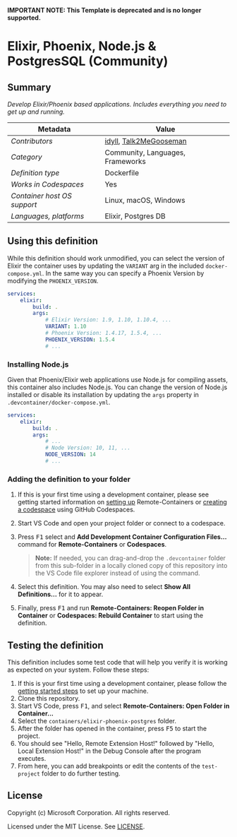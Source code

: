 **IMPORTANT NOTE: This Template is deprecated and is no longer supported.**

# Elixir, Phoenix, Node.js & PostgresSQL (Community)

## Summary

_Develop Elixir/Phoenix based applications. Includes everything you need to get
up and running._

| Metadata                    | Value                                                                                    |
| --------------------------- | ---------------------------------------------------------------------------------------- |
| _Contributors_              | [idyll](https://github.com/idyll), [Talk2MeGooseman](https://github.com/talk2MeGooseman) |
| _Category_                  | Community, Languages, Frameworks                                                         |
| _Definition type_           | Dockerfile                                                                               |
| _Works in Codespaces_       | Yes                                                                                      |
| _Container host OS support_ | Linux, macOS, Windows                                                                    |
| _Languages, platforms_      | Elixir, Postgres DB                                                                      |

## Using this definition

While this definition should work unmodified, you can select the version of
Elixir the container uses by updating the `VARIANT` arg in the included
`docker-compose.yml`. In the same way you can specify a Phoenix Version by
modifying the `PHOENIX_VERSION`.

```yml
services:
    elixir:
        build: .
        args:
            # Elixir Version: 1.9, 1.10, 1.10.4, ...
            VARIANT: 1.10
            # Phoenix Version: 1.4.17, 1.5.4, ...
            PHOENIX_VERSION: 1.5.4
            # ...
```

### Installing Node.js

Given that Phoenix/Elixir web applications use Node.js for compiling assets,
this container also includes Node.js. You can change the version of Node.js
installed or disable its installation by updating the `args` property in
`.devcontainer/docker-compose.yml`.

```yml
services:
    elixir:
        build: .
        args:
            # ...
            # Node Version: 10, 11, ...
            NODE_VERSION: 14
            # ...
```

### Adding the definition to your folder

1. If this is your first time using a development container, please see getting
   started information on
   [setting up](https://aka.ms/vscode-remote/containers/getting-started)
   Remote-Containers or
   [creating a codespace](https://aka.ms/ghcs-open-codespace) using GitHub
   Codespaces.

2. Start VS Code and open your project folder or connect to a codespace.

3. Press <kbd>F1</kbd> select and **Add Development Container Configuration
   Files...** command for **Remote-Containers** or **Codespaces**.

    > **Note:** If needed, you can drag-and-drop the `.devcontainer` folder from
    > this sub-folder in a locally cloned copy of this repository into the VS
    > Code file explorer instead of using the command.

4. Select this definition. You may also need to select **Show All
   Definitions...** for it to appear.

5. Finally, press <kbd>F1</kbd> and run **Remote-Containers: Reopen Folder in
   Container** or **Codespaces: Rebuild Container** to start using the
   definition.

## Testing the definition

This definition includes some test code that will help you verify it is working
as expected on your system. Follow these steps:

1. If this is your first time using a development container, please follow the
   [getting started steps](https://aka.ms/vscode-remote/containers/getting-started)
   to set up your machine.
2. Clone this repository.
3. Start VS Code, press <kbd>F1</kbd>, and select **Remote-Containers: Open
   Folder in Container...**
4. Select the `containers/elixir-phoenix-postgres` folder.
5. After the folder has opened in the container, press <kbd>F5</kbd> to start
   the project.
6. You should see "Hello, Remote Extension Host!" followed by "Hello, Local
   Extension Host!" in the Debug Console after the program executes.
7. From here, you can add breakpoints or edit the contents of the `test-project`
   folder to do further testing.

## License

Copyright (c) Microsoft Corporation. All rights reserved.

Licensed under the MIT License. See
[LICENSE](https://github.com/microsoft/vscode-dev-containers/blob/main/LICENSE).
